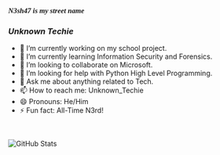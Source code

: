 ### <p style="font-family: times, serif; font-size:11pt; font-style:italic">N3sh47 is my street name</font>
### _Unknown Techie_



- 🔭 I’m currently working on my school project.
- 🌱 I’m currently learning Information Security and Forensics.
- 👯 I’m looking to collaborate on Microsoft.
- 🤔 I’m looking for help with Python High Level Programming.
- 💬 Ask me about anything related to Tech.
- 📫 How to reach me: Unknown_Techie
- 😄 Pronouns: He/Him
- ⚡ Fun fact: All-Time N3rd!

<br>



![GitHub Stats](https://github-readme-stats.vercel.app/api?username=N3sh47&theme=tokyonight)
